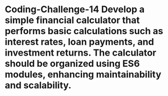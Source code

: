 # Coding-Challenge-14 Develop a simple financial calculator that performs basic calculations such as interest rates, loan payments, and investment returns. The calculator should be organized using ES6 modules, enhancing maintainability and scalability.
 
